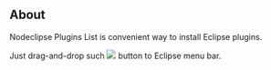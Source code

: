 
## About

Nodeclipse Plugins List is convenient way to install Eclipse plugins.

Just drag-and-drop such 
<a href="http://marketplace.eclipse.org/marketplace-client-intro?mpc_install=1084253" class="drag">
<img src="http://marketplace.eclipse.org/sites/all/modules/custom/marketplace/images/installbutton.png"></a>
 button to Eclipse menu bar. 
 
 